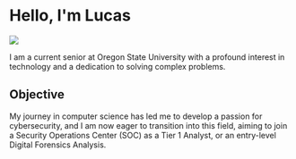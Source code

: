 # Hello, I'm Lucas
<a href="https://www.linkedin.com/in/lucas-brown-183b13143/"><img src="https://img.shields.io/badge/-LinkedIn-0072b1?&style=for-the-badge&logo=linkedin&logoColor=white" /></a>

I am a current senior at Oregon State University with a profound interest in technology and a dedication to solving complex problems.

## Objective

My journey in computer science has led me to develop a passion for cybersecurity, and I am now eager to transition into this field, aiming to join a Security Operations Center (SOC) as a Tier 1 Analyst, or an entry-level Digital Forensics Analysis.


